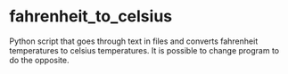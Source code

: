 # fahrenheit_to_celsius
Python script that goes through text in files and converts fahrenheit temperatures to celsius temperatures. It is possible to change program to do the opposite.
